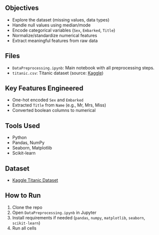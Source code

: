 
## Objectives

- Explore the dataset (missing values, data types)
- Handle null values using median/mode
- Encode categorical variables (`Sex`, `Embarked`, `Title`)
- Normalize/standardize numerical features
- Extract meaningful features from raw data

## Files

- `DataPreprocessing.ipynb`: Main notebook with all preprocessing steps.
- `titanic.csv`: Titanic dataset (source: [Kaggle](https://www.kaggle.com/datasets/yasserh/titanic-dataset))

## Key Features Engineered

- One-hot encoded `Sex` and `Embarked`
- Extracted `Title` from `Name` (e.g., Mr, Mrs, Miss)
- Converted boolean columns to numerical

## Tools Used

- Python
- Pandas, NumPy
- Seaborn, Matplotlib
- Scikit-learn

## Dataset

- [Kaggle Titanic Dataset](https://www.kaggle.com/datasets/yasserh/titanic-dataset)

##  How to Run

1. Clone the repo
2. Open `DataPreprocessing.ipynb` in Jupyter
3. Install requirements if needed (`pandas`, `numpy`, `matplotlib`, `seaborn`, `scikit-learn`)
4. Run all cells

